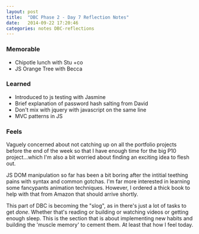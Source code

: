 ```yaml
---
layout: post
title:  "DBC Phase 2 - Day 7 Reflection Notes"
date:   2014-09-22 17:20:46
categories: notes DBC-reflections
---
```

### Memorable
* Chipotle lunch with Stu +co
* JS Orange Tree with Becca

### Learned
* Introduced to js testing with Jasmine
* Brief explanation of password hash salting from David
* Don't mix with jquery with javascript on the same line
* MVC patterns in JS

### Feels
Vaguely concerned about not catching up on all the portfolio projects before the end of the week so that I have enough time for the big P10 project...which I'm also a bit worried about finding an exciting idea to flesh out.

JS DOM manipulation so far has been a bit boring after the intitial teething pains with syntax and common gotchas.
I'm far more interested in learning some fancypants animation techniques. However, I ordered a thick book to help with that from Amazon that should arrive shortly.

This part of DBC is becoming the "slog", as in there's just a lot of tasks to get *done*. Whether that's reading or building or watching videos or getting enough sleep. This is the section that is about implementing new habits and building the 'muscle memory' to cement them. At least that how I feel today.
